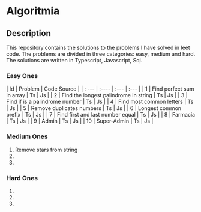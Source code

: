 # Algoritmia
## Description 
This repository contains the solutions to the problems I have solved in leet code. The problems are divided in three categories: easy, medium and hard. The solutions are written in Typescript, Javascript, Sql. 

### Easy Ones
| Id    |      Problem                          | Code Source   |
| : --- | :----                                 | :---  |  :--- |
|   1   | Find perfect sum in array             |   Ts  | Js    | 
|   2   | Find the longest palindrome in string |   Ts  | Js    |
|   3   | Find if is a palindrome number        |   Ts  | Js    |
|   4   | Find most common letters              |   Ts  | Js    |
|   5   | Remove duplicates numbers             |   Ts  | Js    |
|   6   | Longest common prefix                 |   Ts  | Js    |
|   7   | Find first and last number equal      |   Ts  | Js    |
|   8   | Farmacia                              |   Ts  | Js    |
|   9   | Admin                                 |   Ts  | Js    |
|   10  | Super-Admin                           |   Ts  | Js    |

### Medium Ones
1. Remove stars from string
2.
3.
### Hard Ones
1.
2.
3.
